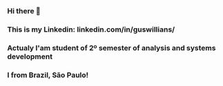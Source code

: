 ### Hi there 👋
### This is my Linkedin: linkedin.com/in/guswillians/
### Actualy I'am student of 2º semester of analysis and systems development
### I from Brazil, São Paulo!

